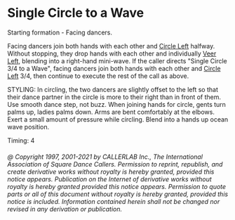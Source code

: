 
# Single Circle to a Wave

Starting formation - Facing dancers. 

Facing dancers join both hands with each other and [ Circle Left](../b1/circle.md) halfway. Without
stopping, they drop hands with each other and individually [ Veer
Left](../b1/veer.md), blending into a
right-hand mini-wave. If the caller directs "Single Circle 3/4 to a Wave",
facing dancers join both hands with each other and [Circle
Left](../b1/circle.md) 3/4, then continue to
execute the rest of the call as above. 

STYLING: In circling, the two dancers are slightly offset to the left so that their
dance partner in the circle is more to their right than in front of them. Use smooth dance
step, not buzz. When joining hands for circle, gents turn palms up, ladies palms down.
Arms are bent comfortably at the elbows. Exert a small amount of pressure while circling.
Blend into a  hands up ocean wave position.

Timing: 4
###### @ Copyright 1997, 2001-2021 by CALLERLAB Inc., The International Association of Square Dance Callers. Permission to reprint, republish, and create derivative works without royalty is hereby granted, provided this notice appears. Publication on the Internet of derivative works without royalty is hereby granted provided this notice appears. Permission to quote parts or all of this document without royalty is hereby granted, provided this notice is included. Information contained herein shall not be changed nor revised in any derivation or publication.
